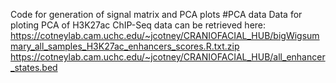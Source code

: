 Code for generation of signal matrix and PCA plots
#PCA data
Data for ploting PCA of H3K27ac ChIP-Seq data can be retrieved here:
https://cotneylab.cam.uchc.edu/~jcotney/CRANIOFACIAL_HUB/bigWigsummary_all_samples_H3K27ac_enhancers_scores.R.txt.zip
https://cotneylab.cam.uchc.edu/~jcotney/CRANIOFACIAL_HUB/all_enhancer_states.bed
